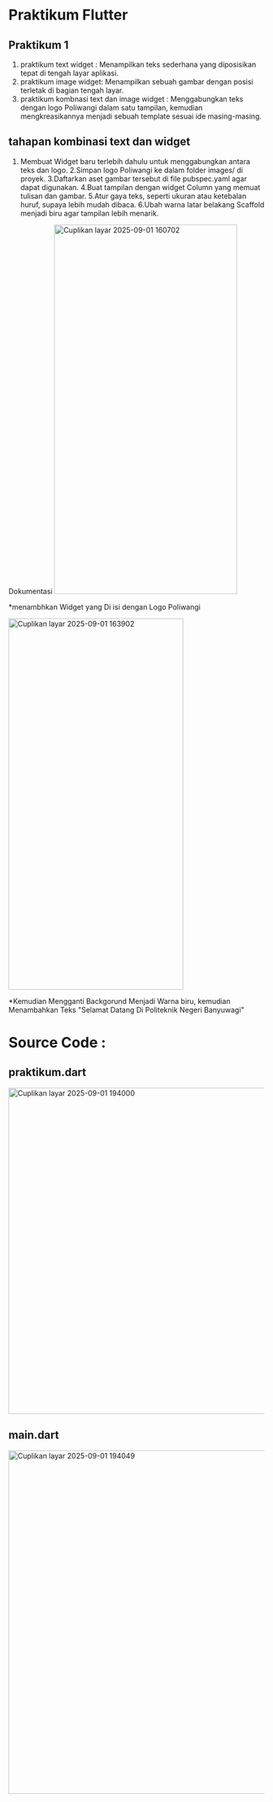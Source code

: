 # Praktikum Flutter
## Praktikum 1
1. praktikum text widget :
   Menampilkan teks sederhana yang diposisikan tepat di tengah layar aplikasi.
2. praktikum image widget:
   Menampilkan sebuah gambar dengan posisi terletak di bagian tengah layar.
3. praktikum kombnasi text dan image widget :
   Menggabungkan teks dengan logo Poliwangi dalam satu tampilan, kemudian mengkreasikannya menjadi sebuah template sesuai ide masing-masing.

## tahapan kombinasi text dan widget 
1. Membuat Widget baru terlebih dahulu untuk menggabungkan antara teks dan logo.
2.Simpan logo Poliwangi ke dalam folder images/ di proyek.
3.Daftarkan aset gambar tersebut di file pubspec.yaml agar dapat digunakan.
4.Buat tampilan dengan widget Column yang memuat tulisan dan gambar.
5.Atur gaya teks, seperti ukuran atau ketebalan huruf, supaya lebih mudah dibaca.
6.Ubah warna latar belakang Scaffold menjadi biru agar tampilan lebih menarik.

Dokumentasi
<img width="360" height="727" alt="Cuplikan layar 2025-09-01 160702" src="https://github.com/user-attachments/assets/a9f8a9ac-de0b-4069-934b-c954fe120c3b" />

*menambhkan Widget yang Di isi dengan Logo Poliwangi

<img width="344" height="731" alt="Cuplikan layar 2025-09-01 163902" src="https://github.com/user-attachments/assets/22fd59aa-082d-4282-899b-4bec9aff2b5c" />

*Kemudian Mengganti Backgorund Menjadi Warna biru, kemudian Menambahkan Teks "Selamat Datang Di Politeknik Negeri Banyuwagi"

# Source Code :
## praktikum.dart
<img width="852" height="642" alt="Cuplikan layar 2025-09-01 194000" src="https://github.com/user-attachments/assets/2c947ac4-5f57-4d1e-9a99-9d294abe45fd" />

## main.dart
<img width="850" height="676" alt="Cuplikan layar 2025-09-01 194049" src="https://github.com/user-attachments/assets/868819fe-05be-4274-aaa5-db9cc1e6561d" />
